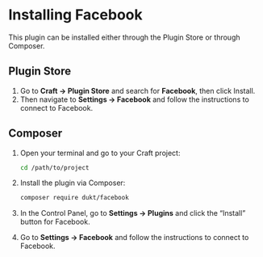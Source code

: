 # Installing Facebook

This plugin can be installed either through the Plugin Store or through Composer.

## Plugin Store

1. Go to **Craft → Plugin Store** and search for **Facebook**, then click Install.
2. Then navigate to **Settings → Facebook** and follow the instructions to connect to Facebook.

## Composer

1. Open your terminal and go to your Craft project:
    ```bash
    cd /path/to/project
    ```

2. Install the plugin via Composer:
    ```bash
    composer require dukt/facebook
    ```

3. In the Control Panel, go to **Settings → Plugins** and click the “Install” button for Facebook.

4. Go to **Settings → Facebook** and follow the instructions to connect to Facebook.

